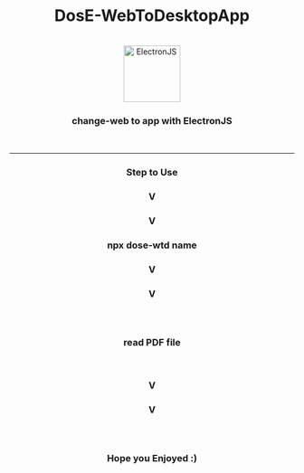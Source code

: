 <h1 align="center"> DosE-WebToDesktopApp </h1>
<br/>
<div align="center">
<img src="https://www.howtoautomate.in.th/wp-content/uploads/2019/05/1024px-Electron_Software_Framework_Logo.svg_-696x696.png" alt="ElectronJS" width="100" height="100"/>
</div>
<h3 align="center">change-web to app with ElectronJS</h3>
<br/>
<hr/>
<h3 align="center">Step to Use<h3>
 <h3 align="center">V<h3>
 <h3 align="center">V<h3>
  <h3 align="center">
 npx dose-wtd name
 </h3>
 <h3 align="center">V<h3>
 <h3 align="center">V<h3>
  <br/>
  <h3 align="center">
 read PDF file
  </h3>
  <br/>
    <h3 align="center">V<h3>
    <h3 align="center">V<h3>
  <br/>
  
  <h3 align="center">Hope you Enjoyed :)</h3>
